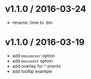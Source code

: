 
v1.1.0 / 2016-03-24
===================

  - rename .time to .bin


v1.1.0 / 2016-03-19
===================

  - add `mouseover` option
  - add `mouseout` option
  - add overlay for ^ events
  - add tooltip example
